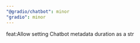 ```yaml
---
"@gradio/chatbot": minor
"gradio": minor
---
```


feat:Allow setting Chatbot metadata duration as a str
